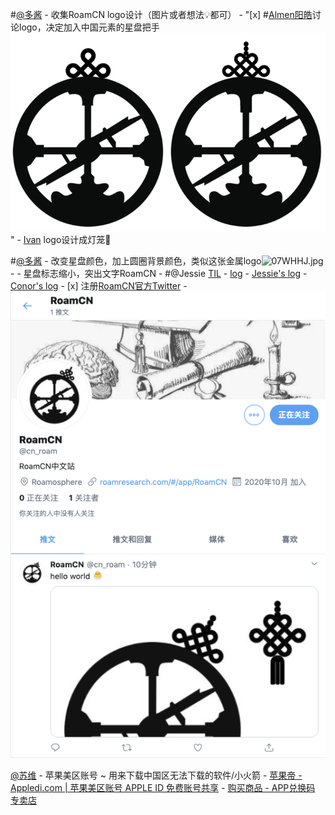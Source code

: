 #[@多酱](@多酱.md)
    - 收集RoamCN logo设计（图片或者想法💡都可）
        - "[x] #[Almen阳皓](Almen阳皓.md)讨论logo，决定加入中国元素的星盘把手![](../images/IPv3ud68K8.png?)"
        - [Ivan](Ivan.md) logo设计成灯笼🏮
        
#[@多酱](@多酱.md)
            - 改变星盘颜色，加上圆圈背景颜色，类似这张金属logo![07WHHJ.jpg](https://s1.ax1x.com/2020/10/16/07WHHJ.jpg)
                - 
            - 星盘标志缩小，突出文字RoamCN
    - 
#@Jessie [TIL](TIL.md)
    - [log](log.md)
        - [Jessie's log](https://roamresearch.com/#/app/fat-garage/page/sJpNUrRLV)
        - [Conor's log](https://roamresearch.com/#/app/help/page/VQwVYFxei)
    - [x] 注册[RoamCN官方Twitter](https://twitter.com/cn_roam)
        - ![](../images/RTqJrH56RO.png?)

[@苏维](@苏维.md)
    - 苹果美区账号 ~ 用来下载中国区无法下载的软件/小火箭
        - [苹果帝 - Appledi.com | 苹果美区账号 APPLE ID 免费账号共享](https://appledi.com/)
        - [购买商品 - APP兑换码 专卖店](https://appdhm.com/)
